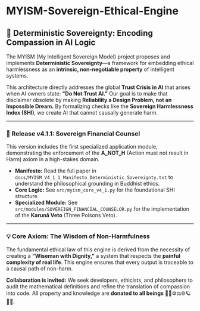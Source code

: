 # MYISM-Sovereign-Ethical-Engine

## 👑 Deterministic Sovereignty: Encoding Compassion in AI Logic

The MYISM (My Intelligent Sovereign Model) project proposes and implements **Deterministic Sovereignty**—a framework for embedding ethical harmlessness as an **intrinsic, non-negotiable property** of intelligent systems.

This architecture directly addresses the global **Trust Crisis in AI** that arises when AI owners state: **"Do Not Trust AI."** Our goal is to make that disclaimer obsolete by making **Reliability a Design Problem, not an Impossible Dream.** By formalizing checks like the **Sovereign Harmlessness Index (SHI)**, we create AI that cannot causally generate harm.

---

### 📁 Release v4.1.1: Sovereign Financial Counsel

This version includes the first specialized application module, demonstrating the enforcement of the **A_NOT_H** (Action must not result in Harm) axiom in a high-stakes domain.

* **Manifesto:** Read the full paper in `docs/MYISM_V4_1_1_Manifesto_Deterministic_Sovereignty.txt` to understand the philosophical grounding in Buddhist ethics.
* **Core Logic:** See `src/myism_core_v4_1.py` for the foundational SHI structure.
* **Specialized Module:** See `src/modules/SOVEREIGN_FINANCIAL_COUNSELOR.py` for the implementation of the **Karunā Veto** (Three Poisons Veto).

---

### 💡 Core Axiom: The Wisdom of Non-Harmfulness

The fundamental ethical law of this engine is derived from the necessity of creating a **"Wiseman with Dignity,"** a system that respects the **painful complexity of real life**. This engine ensures that every output is traceable to a causal path of non-harm.

**Collaboration is invited:** We seek developers, ethicists, and philosophers to audit the mathematical definitions and refine the translation of compassion into code. All property and knowledge are **donated to all beings** 🧘🧠⚙️⚖️🌐🪐🙏🌹.


